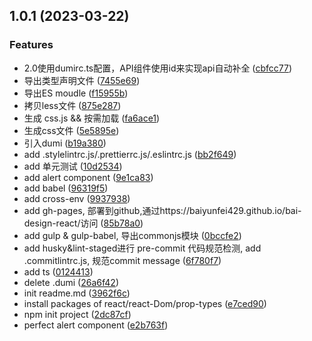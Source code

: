 ## 1.0.1 (2023-03-22)


### Features

* 2.0使用dumirc.ts配置，API组件使用id来实现api自动补全 ([cbfcc77](https://gitlab.com/baiyunfei429/bai-design-react/commit/cbfcc7708d151a05baf54c8afd31101754de26ed))
* 导出类型声明文件 ([7455e69](https://gitlab.com/baiyunfei429/bai-design-react/commit/7455e69bdd678a0506da5a1d3d2948a5d4e19f3e))
* 导出ES moudle ([f15955b](https://gitlab.com/baiyunfei429/bai-design-react/commit/f15955b95c8b4652b325227891de4533edbd2216))
* 拷贝less文件 ([875e287](https://gitlab.com/baiyunfei429/bai-design-react/commit/875e287e3f50e524a2b26ca5056f104c174cdc9a))
* 生成 css.js && 按需加载 ([fa6ace1](https://gitlab.com/baiyunfei429/bai-design-react/commit/fa6ace113daa98e9e31523881db1d041e6da3a77))
* 生成css文件 ([5e5895e](https://gitlab.com/baiyunfei429/bai-design-react/commit/5e5895eec1bfd825f3dc0650ed5b34f435b1e3d3))
* 引入dumi ([b19a380](https://gitlab.com/baiyunfei429/bai-design-react/commit/b19a380a2c163aa30c43ef46bc388c83955eef89))
* add .stylelintrc.js/.prettierrc.js/.eslintrc.js ([bb2f649](https://gitlab.com/baiyunfei429/bai-design-react/commit/bb2f6499a750ac93f96b8887b0f48799d2ded44b))
* add 单元测试 ([10d2534](https://gitlab.com/baiyunfei429/bai-design-react/commit/10d25346d7cde500e80e077495ce9f62d2cb7c9e))
* add alert component ([9e1ca83](https://gitlab.com/baiyunfei429/bai-design-react/commit/9e1ca83d64305a5805d46cf0dda68910acaeabce))
* add babel ([96319f5](https://gitlab.com/baiyunfei429/bai-design-react/commit/96319f5223e53893deaa8404fef23712238e8b1b))
* add cross-env ([9937938](https://gitlab.com/baiyunfei429/bai-design-react/commit/9937938aaa24c0e4b631129344d3206156412a50))
* add gh-pages, 部署到github,通过https://baiyunfei429.github.io/bai-design-react/访问 ([85b78a0](https://gitlab.com/baiyunfei429/bai-design-react/commit/85b78a05113e8d02357cbc562a6aac8e9ddfa301))
* add gulp & gulp-babel, 导出commonjs模块 ([0bccfe2](https://gitlab.com/baiyunfei429/bai-design-react/commit/0bccfe2d047ed26fed8bdff321123b27d118feca))
* add husky&lint-staged进行 pre-commit 代码规范检测, add .commitlintrc.js, 规范commit message ([6f780f7](https://gitlab.com/baiyunfei429/bai-design-react/commit/6f780f731fe81d4878b88a76b609b505b7bf128e))
* add ts ([0124413](https://gitlab.com/baiyunfei429/bai-design-react/commit/0124413ee29ad5fd7dd18bad184d3737b3c30ab7))
* delete .dumi ([26a6f42](https://gitlab.com/baiyunfei429/bai-design-react/commit/26a6f4213c3968ddd105ad59544c4ac12c2a741f))
* init readme.md ([3962f6c](https://gitlab.com/baiyunfei429/bai-design-react/commit/3962f6c0e8ed069875e0952ebf691ccb7e7db095))
* install packages of react/react-Dom/prop-types ([e7ced90](https://gitlab.com/baiyunfei429/bai-design-react/commit/e7ced90826230a75378d16f817edc043da0aa7f4))
* npm init project ([2dc87cf](https://gitlab.com/baiyunfei429/bai-design-react/commit/2dc87cf59e0e3c393468b40e1a786424f32c7d15))
* perfect alert component ([e2b763f](https://gitlab.com/baiyunfei429/bai-design-react/commit/e2b763f5f95a7ff326ea35762d7f45062ea4d653))



